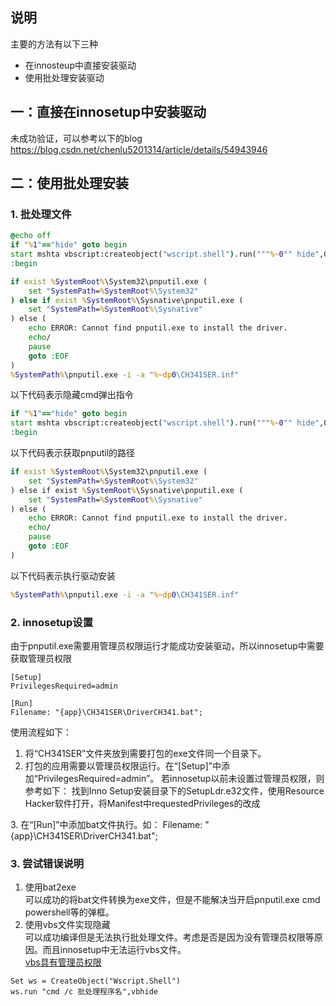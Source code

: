 ## 说明
主要的方法有以下三种  
- 在innosteup中直接安装驱动
- 使用批处理安装驱动

## 一：直接在innosetup中安装驱动
未成功验证，可以参考以下的blog
https://blog.csdn.net/chenlu5201314/article/details/54943946

## 二：使用批处理安装
### 1. 批处理文件
```bat
@echo off
if "%1"=="hide" goto begin
start mshta vbscript:createobject("wscript.shell").run("""%~0"" hide",0)(window.close)&&exit
:begin 

if exist %SystemRoot%\System32\pnputil.exe (
    set "SystemPath=%SystemRoot%\System32"
) else if exist %SystemRoot%\Sysnative\pnputil.exe (
    set "SystemPath=%SystemRoot%\Sysnative"
) else (
    echo ERROR: Cannot find pnputil.exe to install the driver.
    echo/
    pause
    goto :EOF
)
%SystemPath%\pnputil.exe -i -a "%~dp0\CH341SER.inf"
```

以下代码表示隐藏cmd弹出指令
```bat
if "%1"=="hide" goto begin
start mshta vbscript:createobject("wscript.shell").run("""%~0"" hide",0)(window.close)&&exit
:begin 
```
以下代码表示获取pnputil的路径
```bat
if exist %SystemRoot%\System32\pnputil.exe (
    set "SystemPath=%SystemRoot%\System32"
) else if exist %SystemRoot%\Sysnative\pnputil.exe (
    set "SystemPath=%SystemRoot%\Sysnative"
) else (
    echo ERROR: Cannot find pnputil.exe to install the driver.
    echo/
    pause
    goto :EOF
)
```
以下代码表示执行驱动安装
```bat
%SystemPath%\pnputil.exe -i -a "%~dp0\CH341SER.inf"
```

### 2. innosetup设置
由于pnputil.exe需要用管理员权限运行才能成功安装驱动，所以innosetup中需要获取管理员权限

```iss
[Setup]
PrivilegesRequired=admin

[Run]
Filename: "{app}\CH341SER\DriverCH341.bat";
```

使用流程如下：
1. 将“CH341SER”文件夹放到需要打包的exe文件同一个目录下。
2. 打包的应用需要以管理员权限运行。在“[Setup]”中添加“PrivilegesRequired=admin”。
若innosetup以前未设置过管理员权限，则参考如下：
找到Inno Setup安装目录下的SetupLdr.e32文件，使用Resource Hacker软件打开，将Manifest中requestedPrivileges的改成
<requestedExecutionLevel level="requireAdministrator"            uiAccess="false"/>
3. 在“[Run]”中添加bat文件执行。如：
Filename: "{app}\CH341SER\DriverCH341.bat";

### 3. 尝试错误说明
1. 使用bat2exe  
可以成功的将bat文件转换为exe文件，但是不能解决当开启pnputil.exe cmd powershell等的弹框。
2. 使用vbs文件实现隐藏  
可以成功编译但是无法执行批处理文件。考虑是否是因为没有管理员权限等原因。而且innosetup中无法运行vbs文件。  
[vbs具有管理员权限](https://blog.csdn.net/zw05011/article/details/113386320)
```vbs
Set ws = CreateObject("Wscript.Shell")
ws.run "cmd /c 批处理程序名",vbhide
```

